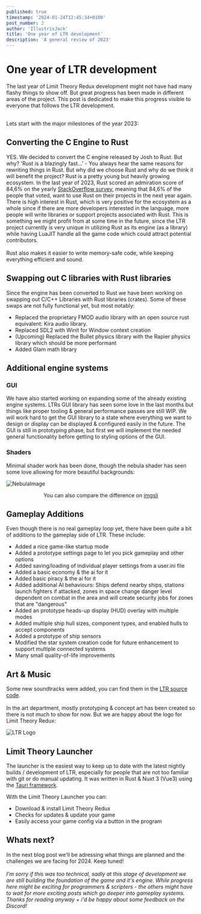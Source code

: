 ```yaml
---
published: true
timestamp: '2024-01-24T12:45:34+0100'
post_number: 2
author: 'IllustrisJack'
title: 'One year of LTR development'
description: 'A general review of 2023'
---
```

# One year of LTR development
The last year of Limit Theory Redux development might not have had many flashy things to show off. But great progress has been made in different areas of the project. This post is dedicated to make this progress visible to everyone that follows the LTR development.

<br>
Lets start with the major milestones of the year 2023:

## Converting the C Engine to Rust
YES. We decided to convert the C engine released by Josh to Rust. But why? 'Rust is a blazingly fast...' - You always hear the same reasons for rewriting things in Rust. But why did we choose Rust and why do we think it will benefit the project? Rust is a pretty young but heavily growing ecosystem. In the last year of 2023, Rust scored an admiration score of 84,6% on the yearly [StackOverflow survey](https://survey.stackoverflow.co/2023/#section-admired-and-desired-programming-scripting-and-markup-languages), meaning that 84,6% of the people that voted, want to use Rust on their projects in the next year again. There is high interest in Rust, which is very positive for the ecosystem as a whole since if there are more developers interested in the language, more people will write libraries or support projects associated with Rust. This is something we might profit from at some time in the future, since the LTR project currently is very unique in utilizing Rust as its engine (as a library) while having LuaJIT handle all the game code which could attract potential contributors.
<br><br>
Rust also makes it easier to write memory-safe code, while keeping everything efficient and sound.

## Swapping out C libraries with Rust libraries
Since the engine has been converted to Rust we have been working on swapping out C/C++ Libraries with Rust libraries (crates). Some of these swaps are not fully functional yet, but most notably:

- Replaced the proprietary FMOD audio library with an open source rust equivalent: Kira audio library. 
- Replaced SDL2 with Winit for Window context creation
- (Upcoming) Replaced the Bullet physics library with the Rapier physics library which should be more performant
- Added Glam math library

## Additional engine systems
### GUI
We have also started working on expanding some of the already existing engine systems. LTRs GUI library has seen some love in the last months but things like proper tooling & general performance passes are still WIP. We will work hard to get the GUI library to a state where everything we want to design or display can be displayed & configured easily in the future. The GUI is still in prototyping phase, but first we will implement the needed general functionality before getting to styling options of the GUI.

### Shaders
Minimal shader work has been done, though the nebula shader has seen some love allowing for more beautiful backgrounds: 

![NebulaImage](/img/LTR_NEBULA.png)
<center>
You can also compare the difference on 
  <a href="https://imgsli.com/MTgxODk1" target="__blank">
    imgsli
  </a>
</center>

## Gameplay Additions
Even though there is no real gameplay loop yet, there have been quite a bit of additions to the gameplay side of LTR. These include:
- Added a nice game-like startup mode
- Added a prototype settings page to let you pick gameplay and other options
- Added saving/loading of individual player settings from a user.ini file
- Added a basic economy & the ai for it
- Added basic piracy & the ai for it
- Added additional AI behaviours: Ships defend nearby ships, stations launch fighters if attacked, zones in space change danger level dependent on combat in the area and will create security jobs for zones that are "dangerous"
- Added an prototype heads-up display (HUD) overlay with multiple modes
- Added multiple ship hull sizes, component types, and enabled hulls to accept components
- Added a prototype of ship sensors
- Modified the star system creation code for future enhancement to support multiple connected systems
- Many small quality-of-life improvements
 
## Art & Music
Some new soundtracks were added, you can find them in the [LTR source code](https://github.com/Limit-Theory-Redux/ltheory/tree/main/res/sound/system/audio/music).
<br><br>
In the art department, mostly prototyping & concept art has been created so there is not much to show for now. But we are happy about the logo for Limit Theory Redux:

![LTR Logo](/img/LTR_LOGO.png)

## Limit Theory Launcher
The launcher is the easiest way to keep up to date with the latest nightly builds / development of LTR, especially for people that are not too familiar with git or do manual updating. It was written in Rust & Nuxt 3 (Vue3) using the [Tauri framework](https://tauri.app).

With the Limit Theory Launcher you can:

- Download & install Limit Theory Redux
- Checks for updates & update your game
- Easily access your game config via a button in the program

## Whats next?
In the next blog post we'll be adressing what things are planned and the challenges we are facing for 2024. Keep tuned!
<br><br>
*I'm sorry if this was too technical, sadly at this stage of development we are still building the foundation of the game and it's engine. While progress here might be exciting for programmers & scripters - the others might have to wait for more exciting posts which go deeper into gameplay systems. Thanks for reading anyway + i'd be happy about some feedback on the Discord!*





